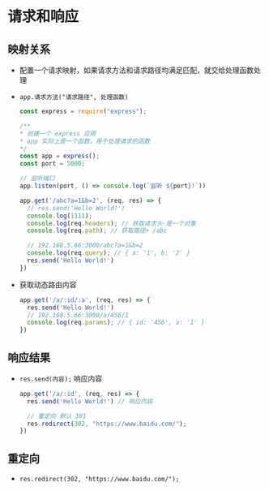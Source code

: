 # 请求和响应

## 映射关系

+ 配置一个请求映射，如果请求方法和请求路径均满足匹配，就交给处理函数处理

+ `app.请求方法("请求路径", 处理函数)`

  ```javascript
  const express = require("express");

  /**
  * 创建一个 express 应用
  * app 实际上是一个函数，用于处理请求的函数
  */
  const app = express();
  const port = 5000;

  // 监听端口
  app.listen(port, () => console.log(`监听 ${port}!`))

  app.get('/abc?a=1&b=2', (req, res) => {
    // res.send('Hello World!')
    console.log(1111);
    console.log(req.headers); // 获取请求头-是一个对象
    console.log(req.path); // 获取路径+ /abc

    // 192.168.5.66:3000/abc?a=1&b=2
    console.log(req.query); // { a: '1', b: '2' }
    res.send('Hello World!')
  })
  ```

+ 获取动态路由内容

  ```javascript
  app.get('/a/:id/:a', (req, res) => {
    res.send('Hello World!')
    // 192.168.5.66:3000/a/456/1
    console.log(req.params); // { id: '456', a: '1' }
  })
  ```

## 响应结果

+ `res.send(内容);` 响应内容

  ```javascript
  app.get('/a/:id', (req, res) => {
    res.send('Hello World!') // 响应内容

    // 重定向 默认 301
    res.redirect(302, "https://www.baidu.com/");
  })
  ```

## 重定向

+ `res.redirect(302, "https://www.baidu.com/");`
